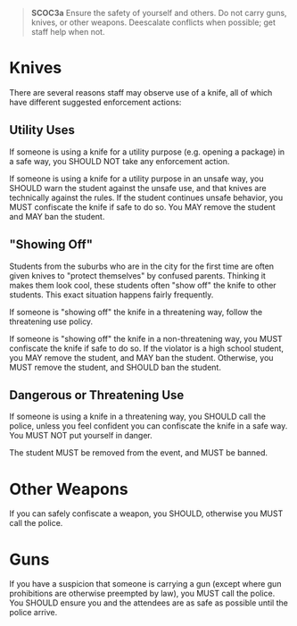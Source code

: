 > **SCOC3a**
> Ensure the safety of yourself and others. Do not carry guns, knives, or other weapons. Deescalate conflicts when possible; get staff help when not.

# Knives

There are several reasons staff may observe use of a knife, all of which have different suggested enforcement actions:

## Utility Uses

If someone is using a knife for a utility purpose (e.g. opening a package) in a safe way, you SHOULD NOT take any enforcement action.

If someone is using a knife for a utility purpose in an unsafe way, you SHOULD warn the student against the unsafe use, and that knives are technically against the rules. If the student continues unsafe behavior, you MUST confiscate the knife if safe to do so. You MAY remove the student and MAY ban the student.

## "Showing Off"

Students from the suburbs who are in the city for the first time are often given knives to "protect themselves" by confused parents. Thinking it makes them look cool, these students often "show off" the knife to other students. This exact situation happens fairly frequently.

If someone is "showing off" the knife in a threatening way, follow the threatening use policy.

If someone is "showing off" the knife in a non-threatening way, you MUST confiscate the knife if safe to do so. If the violator is a high school student, you MAY remove the student, and MAY ban the student. Otherwise, you MUST remove the student, and SHOULD ban the student.

## Dangerous or Threatening Use

If someone is using a knife in a threatening way, you SHOULD call the police, unless you feel confident you can confiscate the knife in a safe way. You MUST NOT put yourself in danger.

The student MUST be removed from the event, and MUST be banned.

# Other Weapons

If you can safely confiscate a weapon, you SHOULD, otherwise you MUST call the police.

# Guns

If you have a suspicion that someone is carrying a gun (except where gun prohibitions are otherwise preempted by law), you MUST call the police. You SHOULD ensure you and the attendees are as safe as possible until the police arrive.
